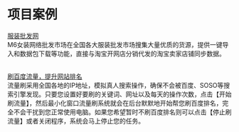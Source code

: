 项目案例
============
[服装批发网](http://www.m6.hk)<br />
M6女装网络批发市场在全国各大服装批发市场搜集大量优质的货源，提供一键导入和数据包下载等功能，直接与淘宝开网店分销代发的淘宝卖家店铺同步数据。<br /><br />

[刷百度流量，提升网站排名](http://www.liuliangshua.cn)<br />
流量刷采用全国各地的IP地址，模拟真人搜索操作，确保不会被百度、SOSO等搜索引擎发现。只要您设置好要刷的关键词、网址以及每天的操作次数，点击【开始刷流量】，然后最小化窗口流量刷系统就会在后台默默地开始帮您刷百度排名，完全不会干扰到您正常使用电脑。如果您希望暂时不刷百度排名则可以点击【停止刷流量】或者关闭程序，系统会马上停止您的任务。

